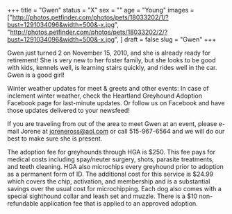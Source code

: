 +++
title = "Gwen"
status = "X"
sex = ""
age = "Young"
images = ["http://photos.petfinder.com/photos/pets/18033202/1/?bust=1291034096&width=500&-x.jpg",
"http://photos.petfinder.com/photos/pets/18033202/2/?bust=1291034096&width=500&-x.jpg",
]
draft = false
slug = "Gwen"
+++

Gwen just turned 2 on November 15, 2010, and she is already ready for retirement! She is very new to her foster family, but she looks to be good with kids, kennels well, is learning stairs quickly, and rides well in the car. Gwen is a good girl!


Winter weather updates for meet & greets and other events: In case of inclement winter weather, check the Heartland Greyhound Adoption Facebook page for last-minute updates. Or follow us on Facebook and have those updates delivered to your newsfeed!


If you are traveling from out of the area to meet Gwen at an event, please e-mail Jorene at joreneross@aol.com or call 515-967-6564 and we will do our best to make sure she is present.

The adoption fee for greyhounds through HGA is $250. This fee pays for medical costs including spay/neuter surgery, shots, parasite treatments, and teeth cleaning. HGA also microchips every greyhound prior to adoption as a permanent form of ID. The additional cost for this service is $24.99 which covers the chip, activation, and membership and is a substantial savings over the usual cost for microchipping. Each dog also comes with a special sighthound collar and leash set and muzzle. There is a $10 non-refundable application fee that is applied to an approved adoption.

